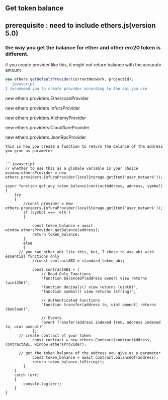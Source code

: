 ## Get token balance

## prerequisite : need to include ethers.js(version 5.0)

### the way you get the balance for ether and other erc20 token is different.

if you create provider like this, it might not return balance with the accurate amount
```javascript
new ethers.getDefaultProvider(currentNetwork, projectId);
```javascript
I recommend you to create provider according to the api you use
```
new ethers.providers.EtherscanProvider

new ethers.providers.InfuraProvider

new ethers.providers.AlchemyProvider

new ethers.providers.CloudflareProvider

new ethers.providers.JsonRpcProvider
```
this is how you create a function to return the balance of the address you give as parameter


```javascript
// whether to use this as a globale variable is your choice
window.ethersProvider = new ethers.providers.InfuraProvider(localStorage.getItem('user_network'));

async function get_any_token_balance(contractAddress, address, symbol)
{
	try
	{
		//const provider = new ethers.providers.InfuraProvider(localStorage.getItem('user_network'));
		if (symbol === 'eth')
		{
			
			const token_balance = await window.ethersProvider.getBalance(address);
			return token_balance;
		}
		else
		{
      // you can other abi like this, but, I chose to use abi with essential functions only
			//const contractABI = standard_token_abi;
      
			const contractABI = [
				// Read-Only Functions
				"function balanceOf(address owner) view returns (uint256)",
				"function decimals() view returns (uint8)",
				"function symbol() view returns (string)",
			
				// Authenticated Functions
				"function transfer(address to, uint amount) returns (boolean)",
			
				// Events
				"event Transfer(address indexed from, address indexed to, uint amount)"
			];
      // create contract of your token
			const contract = new ethers.Contract(contractAddress, contractABI, window.ethersProvider);
      
      // get the token balance of the address you give as a parameter
			const token_balance = await contract.balanceOf(address);
			return token_balance.toString();
		}
	}
	catch (err)
	{
		console.log(err);
	}
}
```
